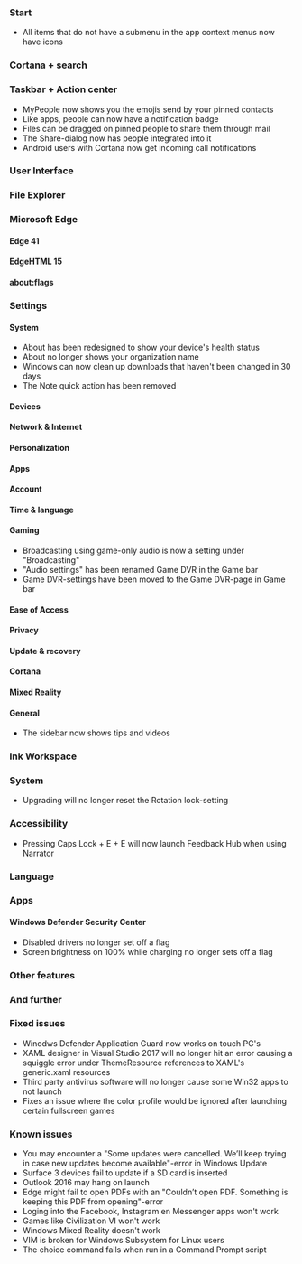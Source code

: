 ### Start
- All items that do not have a submenu in the app context menus now have icons

### Cortana + search

### Taskbar + Action center
- MyPeople now shows you the emojis send by your pinned contacts
- Like apps, people can now have a notification badge
- Files can be dragged on pinned people to share them through mail
- The Share-dialog now has people integrated into it
- Android users with Cortana now get incoming call notifications

### User Interface

### File Explorer

### Microsoft Edge
#### Edge 41

#### EdgeHTML 15

#### about:flags

### Settings
#### System
- About has been redesigned to show your device's health status
- About no longer shows your organization name
- Windows can now clean up downloads that haven't been changed in 30 days
- The Note quick action has been removed

#### Devices

#### Network & Internet

#### Personalization

#### Apps

#### Account

#### Time & language

#### Gaming
- Broadcasting using game-only audio is now a setting under "Broadcasting"
- "Audio settings" has been renamed Game DVR in the Game bar
- Game DVR-settings have been moved to the Game DVR-page in Game bar

#### Ease of Access

#### Privacy

#### Update & recovery

#### Cortana

#### Mixed Reality

#### General
- The sidebar now shows tips and videos

### Ink Workspace

### System
- Upgrading will no longer reset the Rotation lock-setting

### Accessibility
- Pressing Caps Lock + E + E will now launch Feedback Hub when using Narrator

### Language

### Apps
#### Windows Defender Security Center
- Disabled drivers no longer set off a flag
- Screen brightness on 100% while charging no longer sets off a flag

### Other features

### And further

### Fixed issues
- Winodws Defender Application Guard now works on touch PC's
- XAML designer in Visual Studio 2017 will no longer hit an error causing a squiggle error under ThemeResource references to XAML's generic.xaml resources
- Third party antivirus software will no longer cause some Win32 apps to not launch
- Fixes an issue where the color profile would be ignored after launching certain fullscreen games

### Known issues
- You may encounter a "Some updates were cancelled. We’ll keep trying in case new updates become available"-error in Windows Update
- Surface 3 devices fail to update if a SD card is inserted
- Outlook 2016 may hang on launch
- Edge might fail to open PDFs with an "Couldn’t open PDF. Something is keeping this PDF from opening"-error
- Loging into the Facebook, Instagram en Messenger apps won't work
- Games like Civilization VI won't work
- Windows Mixed Reality doesn't work
- VIM is broken for Windows Subsystem for Linux users
- The choice command fails when run in a Command Prompt script
